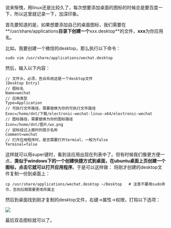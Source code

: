 说来惭愧，用linux还是比较久了，每次想要添加桌面的图标的时候总是要百度一下，所以这里就记录一下，加深印象。

首先要知道的是，如果想要添加自己的桌面图标，我们需要在**/usr/share/applications**目录下创建一个**xxx.desktop**的文件，**xxx**为你应用名。

比如，我要创建一个微信的desktop，那么执行以下命令：
<!-- more -->
```shell
sudo vim /usr/share/applications/wechat.desktop
```

然后，输入以下内容：

```
// 文件头，必须，告诉系统这是一个desktop文件
[Desktop Entry]
// 图标名
Name=wechat
// 应用类型
Type=Application
// 可执行文件路径，需要替换为你的可执行文件路径
Exec=/home/dnt/下载/electronic-wechat-linux-x64/electronic-wechat
// 图标路径，需要替换为你的图标路径
Icon=/home/dnt/图片/wx.png
// 鼠标经过上面时的提示名称
Comment=wechat
// 打开应用程序时，是否需要打开termial，一般为false
Terminal=false
```

这样就可以用super键时，看到该应用出现在列表中了。但有时候我们像更方便一点，**类似于windows下的一个创建快捷方式到桌面，在ubuntu桌面上页创建一个图标，点击它就可以打开应用程序**。于是可以这样做：
将刚才创建的desktop文件复制一份到桌面上：

```shell
cp /usr/share/applications/wechat.desktop ~/Desktop   # 注意不要用sudo命令，否则后期需要更改所属主
```

然后到桌面找到刚才复制的desktop文件，右键->属性->权限，打钩以下选项：

![](https://ae01.alicdn.com/kf/H435e931f3af14463b434c19abb794e66C.jpg)

最后双击图标就可以了。
